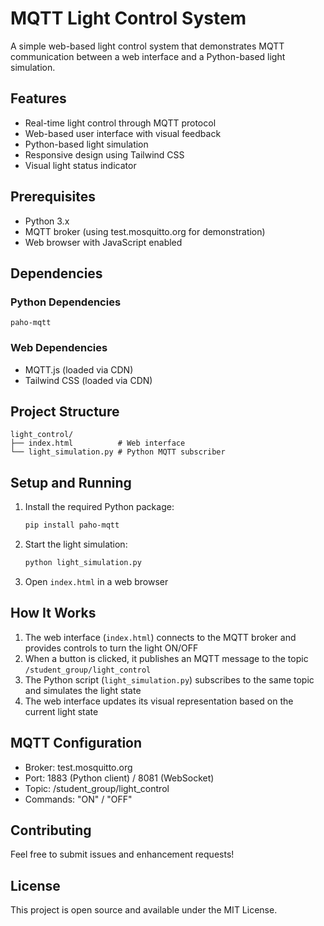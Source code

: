 # MQTT Light Control System

A simple web-based light control system that demonstrates MQTT communication between a web interface and a Python-based light simulation.

## Features

- Real-time light control through MQTT protocol
- Web-based user interface with visual feedback
- Python-based light simulation
- Responsive design using Tailwind CSS
- Visual light status indicator

## Prerequisites

- Python 3.x
- MQTT broker (using test.mosquitto.org for demonstration)
- Web browser with JavaScript enabled

## Dependencies

### Python Dependencies
```
paho-mqtt
```

### Web Dependencies
- MQTT.js (loaded via CDN)
- Tailwind CSS (loaded via CDN)

## Project Structure

```
light_control/
├── index.html          # Web interface
└── light_simulation.py # Python MQTT subscriber
```

## Setup and Running

1. Install the required Python package:
   ```bash
   pip install paho-mqtt
   ```

2. Start the light simulation:
   ```bash
   python light_simulation.py
   ```

3. Open `index.html` in a web browser

## How It Works

1. The web interface (`index.html`) connects to the MQTT broker and provides controls to turn the light ON/OFF
2. When a button is clicked, it publishes an MQTT message to the topic `/student_group/light_control`
3. The Python script (`light_simulation.py`) subscribes to the same topic and simulates the light state
4. The web interface updates its visual representation based on the current light state

## MQTT Configuration

- Broker: test.mosquitto.org
- Port: 1883 (Python client) / 8081 (WebSocket)
- Topic: /student_group/light_control
- Commands: "ON" / "OFF"

## Contributing

Feel free to submit issues and enhancement requests!

## License

This project is open source and available under the MIT License. 
